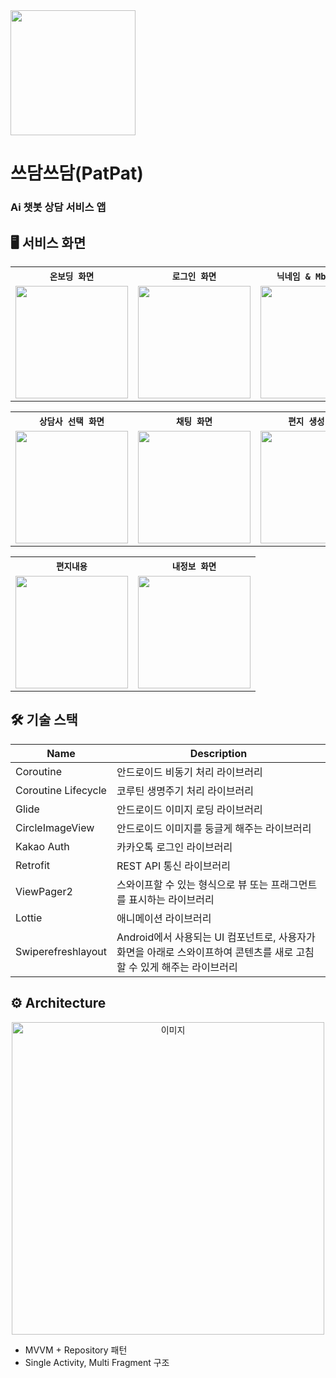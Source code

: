 <img src="https://github.com/user-attachments/assets/fe44f089-b3d4-4dbc-aca0-bdad362edf5a" width="200" height="200">

# 쓰담쓰담(PatPat)
### Ai 챗봇 상담 서비스 앱

## 🖥 서비스 화면

<table align="center">
  <tr>
    <th><code>온보딩 화면</code></th>
    <th><code>로그인 화면</code></th>
    <th><code>닉네임 & Mbti 설정</code></th>
    <th><code>홈화면</code></th>
  </tr>
  <tr>
    <td><img src="https://github.com/user-attachments/assets/7f091520-f2ef-418c-a7b6-5973df4a59b1" width="180"></td>
    <td><img src="https://github.com/user-attachments/assets/20eba86f-f54a-4f3e-8077-9388f1a9d088" width="180"></td>
    <td><img src="https://github.com/user-attachments/assets/f79d7539-87ac-4111-9f39-34ee443908a8" width="180"></td>
    <td><img src="https://github.com/user-attachments/assets/7275e387-aece-4fe9-8bae-5dc5d8077fe3" width="180"></td>
  </tr>
</table>

<table align="center">
  <tr>
    <th><code>상담사 선택 화면</code></th>
    <th><code>채팅 화면</code></th>
    <th><code>편지 생성 화면</code></th>
    <th><code>보관함</code></th>
  </tr>
  <tr>
    <td><img src="https://github.com/user-attachments/assets/591897d9-6d81-490d-88df-566587a9dcb9" width="180"></td>
    <td><img src="https://github.com/user-attachments/assets/ab5e5cae-88ba-4c14-a0cb-19df79a1730e" width="180"></td>
    <td><img src="https://github.com/user-attachments/assets/16f74dc4-7033-461c-8f2b-f50cc7f47b5c" width="180"></td>
    <td><img src="https://github.com/user-attachments/assets/81367dd9-cb0b-4b06-90ac-a1a3257cc74a" width="180"></td>
  </tr>
</table>

<table align="center">
  <tr>
    <th><code>편지내용</code></th>
    <th><code>내정보 화면</code></th>
  </tr>
  <tr>
    <td><img src="https://github.com/user-attachments/assets/35b84b96-1fce-4750-9833-0b5d19adf53a" width="180"></td>
    <td><img src="https://github.com/user-attachments/assets/4d82d248-426b-408f-a958-44d628565383" width="180"></td>
  </tr>
</table>

## 🛠️ 기술 스택

| Name | Description |
| --- | --- |
| Coroutine | 안드로이드 비동기 처리 라이브러리 |
| Coroutine Lifecycle | 코루틴 생명주기 처리 라이브러리 |
| Glide | 안드로이드 이미지 로딩 라이브러리 |
| CircleImageView | 안드로이드 이미지를 둥글게 해주는 라이브러리 |
| Kakao Auth | 카카오톡 로그인 라이브러리 |
| Retrofit | REST API 통신 라이브러리 |
| ViewPager2 | 스와이프할 수 있는 형식으로 뷰 또는 프래그먼트를 표시하는 라이브러리 |
| Lottie | 애니메이션 라이브러리 |
| Swiperefreshlayout | Android에서 사용되는 UI 컴포넌트로, 사용자가 화면을 아래로 스와이프하여 콘텐츠를 새로 고침할 수 있게 해주는 라이브러리 |

## ⚙ Architecture
<div align="center">
  <img src="https://github.com/user-attachments/assets/38924148-ee68-4e91-a974-ede2933aef29" width="500" alt="이미지">
</div>

- MVVM + Repository 패턴
- Single Activity, Multi Fragment 구조
